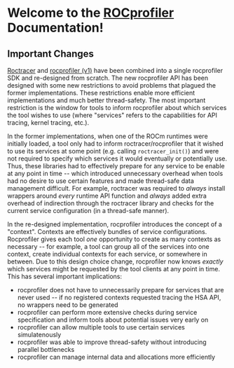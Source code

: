 # Welcome to the [ROCprofiler](https://github.com/ROCm/rocprofiler-sdk) Documentation!

## Important Changes

[Roctracer](https://github.com/ROCm/roctracer) and [rocprofiler (v1)](https://github.com/ROCm/rocprofiler)
have been combined into a single rocprofiler SDK and re-designed from scratch. The new rocprofiler API has been designed with some
new restrictions to avoid problems that plagued the former implementations. These restrictions enable more efficient implementations
and much better thread-safety. The most important restriction is the window for tools to inform rocprofiler about which services
the tool wishes to use (where "services" refers to the capabilities for API tracing, kernel tracing, etc.).

In the former implementations, when one of the ROCm runtimes were initially loaded, a tool only had
to inform roctracer/rocprofiler that it wished to use its services at some point (e.g. calling `roctracer_init()`)
and were not required to specify which services it would eventually or potentially use. Thus, these libraries had to effectively prepare for
any service to be enable at any point in time -- which introduced unnecessary overhead when tools had no desire to use certain features and
made thread-safe data management difficult. For example, roctracer was required to _always_ install wrappers around _every_ runtime API function
and _always_ added extra overhead of indirection through the roctracer library and checks for the current service configuration (in a thread-safe manner).

In the re-designed implementation, rocprofiler introduces the concept of a "context". Contexts are effectively
bundles of service configurations. Rocprofiler gives each tool _one_ opportunity to create as many contexts as necessary --
for example, a tool can group all of the services into one context, create individual contexts for each service, or somewhere in between.
Due to this design choice change, rocprofiler now knows _exactly_ which services might be requested by the tool clients at any point in time.
This has several important implications:

- rocprofiler does not have to unnecessarily prepare for services that are never used -- if no registered contexts requested tracing the HSA API, no wrappers need to be generated
- rocprofiler can perform more extensive checks during service specification and inform tools about potential issues very early on
- rocprofiler can allow multiple tools to use certain services simulatenously
- rocprofiler was able to improve thread-safety without introducing parallel bottlenecks
- rocprofiler can manage internal data and allocations more efficiently
